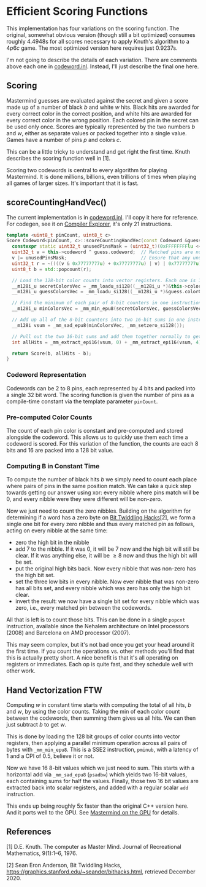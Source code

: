 # Efficient Scoring Functions

This implementation has four variations on the scoring function. The original, somewhat obvious version (though still a bit optimized)
consumes roughly 4.4948s for all scores necessary to apply Knuth's algorithm to a $4p6c$ game. The most optimized version
here requires just 0.9237s.

I'm not going to describe the details of each variation. There are comments above each one in [codeword.inl](../codeword.inl).
Instead, I'll just describe the final one here.

## Scoring

Mastermind guesses are evaluated against the secret and given a score made up of a number of black $b$ and white $w$ hits.
Black hits are awarded for every correct color in the correct position, and white hits are awarded for every correct
color in the wrong position. Each colored pin in the secret can be used only once. Scores are typically represented
by the two numbers $b$ and $w$, either as separate values or packed together into a single value.
Games have a number of pins $p$ and colors $c$.

This can be a little tricky to understand and get right the first time. Knuth describes the scoring function well in [1].

Scoring two codewords is central to every algorithm for playing Mastermind. It is done millions, billions, even trillions
of times when playing all games of larger sizes. It's important that it is fast.

## scoreCountingHandVec()

The current implementation is in [codeword.inl](../codeword.inl). I'll copy it here for reference. For codegen, see
it on [Compiler Explorer](https://godbolt.org/z/KvPf1Y), it's only 21 instructions.

````c++
template <uint8_t pinCount, uint8_t c>
Score Codeword<pinCount, c>::scoreCountingHandVec(const Codeword &guess) const {
  constexpr static uint32_t unusedPinsMask = (uint32_t)(0xFFFFFFFFlu << (pinCount * 4u));
  uint32_t v = this->codeword ^ guess.codeword;  // Matched pins are now 0.
  v |= unusedPinsMask;                           // Ensure that any unused pin positions are non-zero.
  uint32_t r = ~((((v & 0x77777777u) + 0x77777777u) | v) | 0x77777777u);  // Yields 1 bit per matched pin
  uint8_t b = std::popcount(r);

  // Load the 128-bit color counts into vector registers. Each one is 16 8-bit counters.
  __m128i_u secretColorsVec = _mm_loadu_si128((__m128i_u *)&this->colorCounts8);
  __m128i_u guessColorsVec = _mm_loadu_si128((__m128i_u *)&guess.colorCounts8);

  // Find the minimum of each pair of 8-bit counters in one instruction.
  __m128i_u minColorsVec = _mm_min_epu8(secretColorsVec, guessColorsVec);

  // Add up all of the 8-bit counters into two 16-bit sums in one instruction.
  __m128i vsum = _mm_sad_epu8(minColorsVec, _mm_setzero_si128());

  // Pull out the two 16-bit sums and add them together normally to get our final answer. 3 instructions.
  int allHits = _mm_extract_epi16(vsum, 0) + _mm_extract_epi16(vsum, 4);

  return Score(b, allHits - b);
}
````

### Codeword Representation

Codewords can be 2 to 8 pins, each represented by 4 bits and packed into a single 32 bit word. The scoring function
is given the number of pins as a compile-time constant via the template parameter `pinCount`.

### Pre-computed Color Counts

The count of each pin color is constant and pre-computed and stored alongside the codeword. This allows us to quickly use them each
time a codeword is scored. For this variation of the function, the counts are each 8 bits and 16 are packed into a 128 bit value.

### Computing B in Constant Time

To compute the number of black hits $b$ we simply need to count each place where pairs of pins in the same position match.
We can take a quick step towards getting our answer using xor: every nibble where pins match will be 0, and every nibble
were they were different will be non-zero.

Now we just need to count the zero nibbles. Building on the algorithm for determining if a word has a zero byte on
[Bit Twiddling Hacks](https://graphics.stanford.edu/~seander/bithacks.html#ZeroInWord)[2], we form a single one bit for
every zero nibble and thus every matched pin as follows, acting on every nibble at the same time:

* zero the high bit in the nibble
* add 7 to the nibble. If it was 0, it will be 7 now and the high bit will still be clear. If it was anything else, it will 
be $\ge 8$ now and thus the high bit will be set.
* put the original high bits back. Now every nibble that was non-zero has the high bit set.
* set the three low bits in every nibble. Now ever nibble that was non-zero has all bits set, and every nibble which was zero has only the high bit clear.
* invert the result: we now have a single bit set for every nibble which was zero, i.e., every matched pin between the codewords.

All that is left is to count those bits. This can be done in a single `popcnt` instruction, 
available since the Nehalem architecture on Intel processors (2008) and Barcelona on AMD processor (2007).

This may seem complex, but it's not bad once you get your head around it the first time. If you count the operations vs.
other methods you'll find that this is actually pretty short. A nice benefit is that it's all operating on registers 
or immediates. Each op is quite fast, and they schedule well with other work.
  
## Hand Vectorization FTW

Computing $w$ in constant time starts with computing the total of all hits, $b$ and $w$, by using the color counts.
Taking the min of each color count between the codewords, then summing them gives us all hits. We can then just subtract
$b$ to get $w$.

This is done by loading the 128 bit groups of color counts into vector registers, then applying a parallel minimum 
operation across all pairs of bytes with `_mm_min_epu8`.
This is a SSE2 instruction, `pminub`, with a latency of 1 and a CPI of 0.5, believe it or not.

Now we have 16 8-bit values which we just need to sum. This starts with a horizontal add via `_mm_sad_epu8` (`psadbw`) which yields
two 16-bit values, each containing sums for half the values. Finally, those two 16 bit values are extracted back into
scalar registers, and added with a regular scalar `add` instruction.

This ends up being roughly 5x faster than the original C++ version here. And it ports well to the GPU. 
See [Mastermind on the GPU](Mastermind_on_the_GPU.md) for details.

## References

[1] D.E. Knuth. The computer as Master Mind. Journal of Recreational Mathematics, 9(1):1–6, 1976.

[2] Sean Eron Anderson, Bit Twiddling Hacks, https://graphics.stanford.edu/~seander/bithacks.html, retrieved December 2020.
